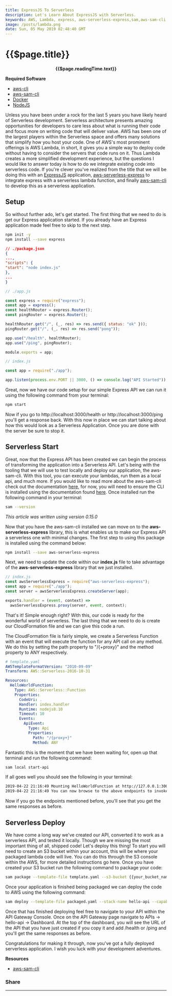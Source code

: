 ```yaml
---
title: ExpressJS To Serverless
description: Let's Learn About ExpressJS with Serverless.
keywords: AWS, Lambda, express, aws-serverless-express,sam,aws-sam-cli,sam-local,serverless,api, CloudFormation
image: /posts/lambda.png
date: Sun, 05 May 2019 02:48:40 GMT
---
```


# {{$page.title}}

<center>
  <strong>{{$page.readingTime.text}}</strong> 
</center>

**Required Software**

- [aws-cli](https://docs.aws.amazon.com/cli/latest/userguide/cli-chap-install.html)
- [aws-sam-cli](https://docs.aws.amazon.com/serverless-application-model/latest/developerguide/serverless-sam-cli-install.html)
- [Docker](https://www.docker.com/get-started)
- [NodeJS](https://nodejs.org/en/)

Unless you have been under a rock for the last 5 years you have likely heard of Serverless development. Serverless architecture presents amazing opportunities for developers to care less about what is running their code and focus more on writing code that will deliver value. AWS has been one of the largest players within the Serverless space and offers many solutions that simplify how you host your code. One of AWS's most prominent offerings is AWS Lambda, in short, it gives you a simple way to deploy code without having to consider the servers that code runs on it. Thus Lambda creates a more simplified development experience, but the questions I would like to answer today is how to do we integrate existing code into serverless code. If you're clever you've realized from the title that we will be doing this with an [ExpressJS](https://expressjs.com/) application, [aws-serverless-express](https://github.com/awslabs/aws-serverless-express) to integrate express with a serverless lambda function, and finally [aws-sam-cli](https://github.com/awslabs/aws-sam-cli) to develop this as a serverless application.

## Setup

So without further ado, let's get started. The first thing that we need to do is get our Express application started. If you already have an Express application made feel free to skip to the next step.

```bash
npm init -y
npm install --save express
```

```json
// ./package.json
{
...,
"scripts": {
"start": "node index.js"
},
...
}
```

```javascript
// ./app.js

const express = require("express");
const app = express();
const healthRouter = express.Router();
const pingRouter = express.Router();

healthRouter.get("/", (_, res) => res.send({ status: "ok" }));
pingRouter.get("/", (_, res) => res.send("pong"));

app.use("/health", healthRouter);
app.use("/ping", pingRouter);

module.exports = app;
```

```javascript
// index.js

const app = require("./app");

app.listen(process.env.PORT || 3000, () => console.log("API Started"));
```

Great, now we have our code setup for our simple Express API we can run it using the following command from your terminal:

```bash
npm start
```

Now if you go to http://localhost:3000/health or http://localhost:3000/ping you'll get a response back. With this now in place we can start talking about how this would look as a Serverless Application. Once you are done with the server be sure to stop it.

## Serverless Start

Great, now that the Express API has been created we can begin the process of transforming the application into a Serverless API. Let's being with the tooling that we will use to test locally and deploy our application, the aws-sam-cli. With this tool, you can execute your lambdas, run them as a local api, and much more. If you would like to read more about the aws-sam-cli check out the documentation [here](https://docs.aws.amazon.com/serverless-application-model/latest/developerguide/serverless-sam-cli-command-reference.html), for now, you will need to ensure the CLI is installed using the documentation found [here](https://docs.aws.amazon.com/serverless-application-model/latest/developerguide/serverless-sam-cli-install.html). Once installed run the following command in your terminal:

```bash
sam --version
```

_This article was written using version 0.15.0_

Now that you have the aws-sam-cli installed we can move on to the **aws-serverless-express** library, this is what enables us to make our Express API a serverless one with minimal changes. The first step to using this package is installed using the command below:

```bash
npm install --save aws-serverless-express
```

Next, we need to update the code within our **index.js** file to take advantage of the **aws-serverless-express** library that we just installed.

```javascript
// index.js
const awsServerlessExpress = require("aws-serverless-express");
const app = require("./app");
const server = awsServerlessExpress.createServer(app);

exports.handler = (event, context) =>
  awsServerlessExpress.proxy(server, event, context);
```

That's it! Simple enough right? With this, our code is ready for the wonderful world of serverless. The last thing that we need to do is create our CloudFormation file and we can give this code a run.

The CloudFormation file is fairly simple, we create a Serverless Function with an event that will execute the function for any API call on any method. We do this by setting the path property to "/{+proxy}" and the method property to ANY respectively.

```yml
# template.yaml
AWSTemplateFormatVersion: "2010-09-09"
Transform: AWS::Serverless-2016-10-31

Resources:
  HelloWorldFunction:
    Type: AWS::Serverless::Function
    Properties:
      CodeUri: .
      Handler: index.handler
      Runtime: nodejs8.10
      Timeout: 10
      Events:
        ApiEvent:
          Type: Api
          Properties:
            Path: "/{proxy+}"
            Method: ANY
```

Fantastic this is the moment that we have been waiting for, open up that terminal and run the following command:

```bash
sam local start-api
```

If all goes well you should see the following in your terminal:

```bash
2019-04-22 21:16:49 Mounting HelloWorldFunction at http://127.0.0.1:3000/{proxy+} [GET, DELETE, PUT, POST, HEAD, OPTIONS, PATCH]
2019-04-22 21:16:49 You can now browse to the above endpoints to invoke your functions. You do not need to restart/reload SAM CLI while working on your functions, changes will be reflected instantly/automatically. You only need to restart SAM CLI if you update your AWS SAM template
```

Now if you go the endpoints mentioned before, you'll see that you get the same responses as before.

## Serverless Deploy

We have come a long way we've created our API, converted it to work as a serverless API, and tested it locally. Though we are missing the most important thing of all, shipped code! Let's deploy this thing! To start you will need to create an S3 bucket within your account, this will be where your packaged lambda code will live. You can do this through the S3 console within the AWS, for more detailed instructions go here. Once you have created your S3 bucket run the following command to package your code:

```bash
sam package --template-file template.yaml --s3-bucket {{your_bucket_name}} --output-template-file packaged.yaml
```

Once your application is finished being packaged we can deploy the code to AWS using the following command:

```bash
sam deploy --template-file packaged.yaml --stack-name hello-api --capabilities CAPABILITY_IAM
```

Once that has finished deploying feel free to navigate to your API within the API Gateway Console. Once on the API Gateway page navigate to APIs -> hello-api -> Dashboard. At the top of the dashboard, you will see the URL of the API that you have just created if you copy it and add /health or /ping and you'll get the same responses as before.

Congratulations for making it through, now you've got a fully deployed serverless application. I wish you luck with your development adventures.

**Resources**

- [aws-sam-cli](https://docs.aws.amazon.com/cli/index.html)

### Share <social :url="$page.path" />

<hr/>

<comments shortname="softwarewright" identifier="aws_serverless_express" :url="$page.path" />